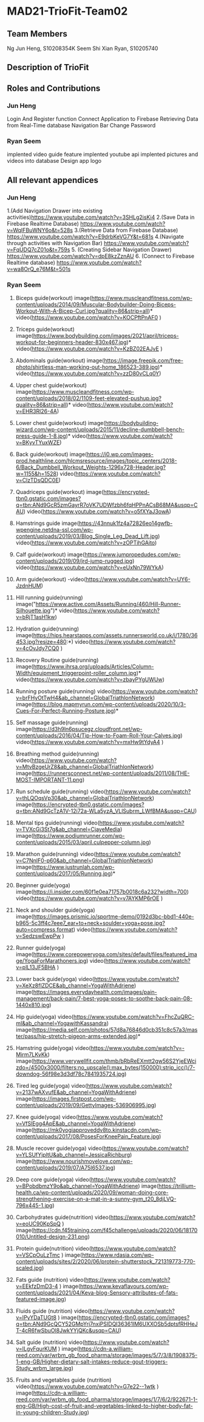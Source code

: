 # MAD21-TrioFit-Team02

## Team Members
Ng Jun Heng, S10208354K
Seem Shi Xian Ryan, S10205740

## Description of TrioFit

## Roles and Contributions
### Jun Heng
Login And Register function
Connect Application to Firebase
Retrieving Data from Real-Time database
Navigation Bar 
Change Password

### Ryan Seem
implented video guide feature
implented youtube api
implented pictures and videos into database
Design app logo


## All relevant appendices
### Jun Heng
1.(Add Navigation Drawer into existing activities)https://www.youtube.com/watch?v=3SHLg2isKi4
2.(Save Data in Firebase Realtime Database) https://www.youtube.com/watch?v=WqIFBuWNY6o&t=528s
3.(Retrieve Data from Firebase Database) https://www.youtube.com/watch?v=E9drbKeVG7Y&t=681s
4.(Navigate through activities with Navigation Bar) https://www.youtube.com/watch?v=FqUDQ7cZ01o&t=759s
5. (Creating Sidebar Navigation Drawer) https://www.youtube.com/watch?v=dpE8kzZznAU
6. (Connect to Firebase Realtime database) https://www.youtube.com/watch?v=wa8OrQ_e76M&t=501s

### Ryan Seem
1. Biceps guide(workout)
image(https://www.muscleandfitness.com/wp-content/uploads/2014/09/Muscular-Bodybuilder-Doing-Biceps-Workout-With-A-Bicep-Curl.jpg?quality=86&strip=all)*
video(https://www.youtube.com/watch?v=KOCPftPnAF0 )

2. Triceps guide(workout)
image(https://www.bodybuilding.com/images/2021/april/triceps-workout-for-beginners-header-830x467.jpg)*
video(https://www.youtube.com/watch?v=KzBZ02EAJvE )

3. Abdominals guide(workout)
image(https://image.freepik.com/free-photo/shirtless-man-working-out-home_186523-389.jpg)*
video(https://www.youtube.com/watch?v=zzD80vCLq0Y)

4. Upper chest guide(workout)
image(https://www.muscleandfitness.com/wp-content/uploads/2018/02/1109-feet-elevated-pushup.jpg?quality=86&strip=all)*
video(https://www.youtube.com/watch?v=EHR3Rl26-4A)

5. Lower chest guide(workout)
image(https://bodybuilding-wizard.com/wp-content/uploads/2015/11/decline-dumbbell-bench-press-guide-1-8.jpg)*
video(https://www.youtube.com/watch?v=BKyvTYuxWZE)

6. Back guide(workout)
image(https://i0.wp.com/images-prod.healthline.com/hlcmsresource/images/topic_centers/2018-6/Back_Dumbbell_Workout_Weights-1296x728-Header.jpg?w=1155&h=1528)
video(https://www.youtube.com/watch?v=ClzTDsQDC0E)

7. Quadriceps guide(workout)
image(https://encrypted-tbn0.gstatic.com/images?q=tbn:ANd9GcR5zmGayrR7oVK7UDWfzbh6fqHPPnACsB68MA&usqp=CAU)
video(https://www.youtube.com/watch?v=o5fXYaJ3owA)

8. Hamstrings guide
image(https://43nnuk1fz4a72826eo14gwfb-wpengine.netdna-ssl.com/wp-content/uploads/2019/03/Blog_Single_Leg_Dead_Lift.jpg)
video(https://www.youtube.com/watch?v=zOPTihGAito)

9. Calf guide(workout)
image(https://www.jumpropedudes.com/wp-content/uploads/2019/09/jrd-jump-rugged.jpg)
video(https://www.youtube.com/watch?v=eUxNn79WYkA)

10. Arm guide(workout)
-video(https://www.youtube.com/watch?v=UY6-JzdnHUM) 

11. Hill running guide(running)
image("https://www.active.com/Assets/Running/460/Hill-Runner-Silhouette.jpg")*
video(https://www.youtube.com/watch?v=bRjT1asH1kw)

12. Hydration guide(running)
image(https://hips.hearstapps.com/assets.runnersworld.co.uk/i/1780/36453.jpg?resize=480:*)
video(https://www.youtube.com/watch?v=4cOvJdy7CQ0 )

13. Recovery Routine guide(running)
image(https://www.ihrsa.org/uploads/Articles/Column-Width/equipment_triggerpoint-roller_column.jpg)*
video(https://www.youtube.com/watch?v=zbayPYgUWUw)

14. Running posture guide(running)
video(https://www.youtube.com/watch?v=brFHyOtTwH4&ab_channel=GlobalTriathlonNetwork)
image(https://blog.mapmyrun.com/wp-content/uploads/2020/10/3-Cues-For-Perfect-Running-Posture.jpg)*

15. Self massage guide(running)
image(https://d3h9ln6psucegz.cloudfront.net/wp-content/uploads/2016/04/Tip-How-to-Foam-Roll-Your-Calves.jpg)
video(https://www.youtube.com/watch?v=mxHw9tYdyA4 )

16. Breathing method guide(running)
video(https://www.youtube.com/watch?v=MtvBzgeUrZ8&ab_channel=GlobalTriathlonNetwork)
image(https://runnersconnect.net/wp-content/uploads/2011/08/THE-MOST-IMPORTANT-11.png)


17. Run schedule guide(running)
video(https://www.youtube.com/watch?v=thLQOqsVp30&ab_channel=GlobalTriathlonNetwork)
image(https://encrypted-tbn0.gstatic.com/images?q=tbn:ANd9GcTzA1V-12i72a-WLa5yzA_VLlSubrm_LWfBMA&usqp=CAU)

18. Mental tips guide(running)
video(https://www.youtube.com/watch?v=TVXcGi3St7g&ab_channel=CjayeMedia)
image(https://www.podiumrunner.com/wp-content/uploads/2015/03/april.culpepper-column.jpg)

19. Marathon guide(running)
video(https://www.youtube.com/watch?v=C7NnlF0-p60&ab_channel=GlobalTriathlonNetwork)
image(https://www.justrunlah.com/wp-content/uploads/2017/05/Running.jpg)*

20. Beginner guide(yoga)
image(https://i.insider.com/60f1e0ea71757b0018c6a232?width=700)
video(https://www.youtube.com/watch?v=v7AYKMP6rOE )

21. Neck and shoulder guide(yoga)
image(https://images.prismic.io/sportme-demo/0192d3bc-bbd1-440e-b965-5c3ff4c7eee7_ear+to+neck+soulder+yoga+pose.jpg?auto=compress,format)
video(https://www.youtube.com/watch?v=SedzswEwpPw )

22. Runner guide(yoga)
image(https://www.corepoweryoga.com/sites/default/files/featured_image/YogaForMarathoners.jpg)
video(https://www.youtube.com/watch?v=plL13JF5BHA )

23. Lower back guide(yoga)
video(https://www.youtube.com/watch?v=XeXz8fIZDCE&ab_channel=YogaWithAdriene)
image(https://images.everydayhealth.com/images/pain-management/back-pain/7-best-yoga-poses-to-soothe-back-pain-08-1440x810.jpg)

24. Hip guide(yoga)
video(https://www.youtube.com/watch?v=FhcZuQRC-mI&ab_channel=YogawithKassandra)
image(https://media.self.com/photos/57d8a76846d0cb351c8c57a3/master/pass/hip-stretch-pigeon-arms-extended.jpg)*

25. Hamstring guide(yoga)
video(https://www.youtube.com/watch?v=-Mirm7LKvKk)
image(https://www.verywellfit.com/thmb/bRbReEXmtt2gw56S2YjeEWcizdo=/4500x3000/filters:no_upscale():max_bytes(150000):strip_icc()/7-downdog-56f98e3d3df78c7841935724.jpg)

26. Tired leg guide(yoga)
video(https://www.youtube.com/watch?v=2137wAXvufE&ab_channel=YogaWithAdriene)
image(https://images.firstpost.com/wp-content/uploads/2019/09/GettyImages-536906995.jpg)

27. Knee guide(yoga)
video(https://www.youtube.com/watch?v=VfSlEgg4ApE&ab_channel=YogaWithAdriene)
image(https://mk0yogiapproveddv8to.kinstacdn.com/wp-content/uploads/2017/08/PosesForKneePain_Feature.jpg)

28. Muscle recover guide(yoga)
video(https://www.youtube.com/watch?v=YLSUfYjpltU&ab_channel=JessicaRichburg)
image(https://www.nourishmovelove.com/wp-content/uploads/2019/07/A75I6537.jpg)

29. Deep core guide(yoga)
video(https://www.youtube.com/watch?v=BPobdbmzY9o&ab_channel=YogaWithAdriene)
image(https://trillium-health.ca/wp-content/uploads/2020/09/woman-doing-core-strengthening-exercise-on-a-mat-in-a-sunny-gym_t20_8djLVQ-796x445-1.jpg)

30. Carbohydrates guide(nutrition)
video(https://www.youtube.com/watch?v=eoUC90KpSpQ )
image(https://cdn.f45training.com/f45challenge/uploads/2020/06/18170010/Untitled-design-231.png)

31. Protein guide(nutrition)
video(https://www.youtube.com/watch?v=VSCpOuLzTmc )
image(https://www.rdasia.com/wp-content/uploads/sites/2/2020/06/protein-shutterstock_721319773-770-scaled.jpg)

32. Fats guide (nutrition)
video(https://www.youtube.com/watch?v=EEkfzDmD3-4 )
image(https://www.kevaflavours.com/wp-content/uploads/2021/04/Keva-blog-Sensory-attributes-of-fats-featured-image.jpg)

33. Fluids guide (nutrition)
video(https://www.youtube.com/watch?v=IPyYDaTUGt8 )
image(https://encrypted-tbn0.gstatic.com/images?q=tbn:ANd9GcQCY52GMpYrj7nxiPSIDQI36361IM6UXXOSb5dptsfRHHeJT-4cR6fwSbuOl8JwkYYjQKc&usqp=CAU)

34. Salt guide (nutrition)
video(https://www.youtube.com/watch?v=ILgvFqurKUM )
image(https://cdn-a.william-reed.com/var/wrbm_gb_food_pharma/storage/images/5/7/3/8/1908375-1-eng-GB/Higher-dietary-salt-intakes-reduce-gout-triggers-Study_wrbm_large.jpg)


35. Fruits and vegetables guide (nutrition)
video(https://www.youtube.com/watch?v=G7e22--1wtk )
image(https://cdn-a.william-reed.com/var/wrbm_gb_food_pharma/storage/images/1/7/6/2/922671-1-eng-GB/High-cost-of-fruit-and-vegetables-linked-to-higher-body-fat-in-young-children-Study.jpg)





